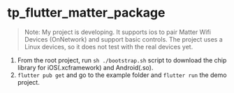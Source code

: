 # tp_flutter_matter_package

>Note: My project is developing. It supports ios to pair Matter Wifi Devices (OnNetwork) and support basic controls. The project uses a Linux devices, so it does not test with the real devices yet.

1. From the root project, run `sh ./bootstrap.sh` script to download the chip library for iOS(.xcframework) and Android(.so).
2. `flutter pub get` and go to the example folder and `flutter run` the demo project.

